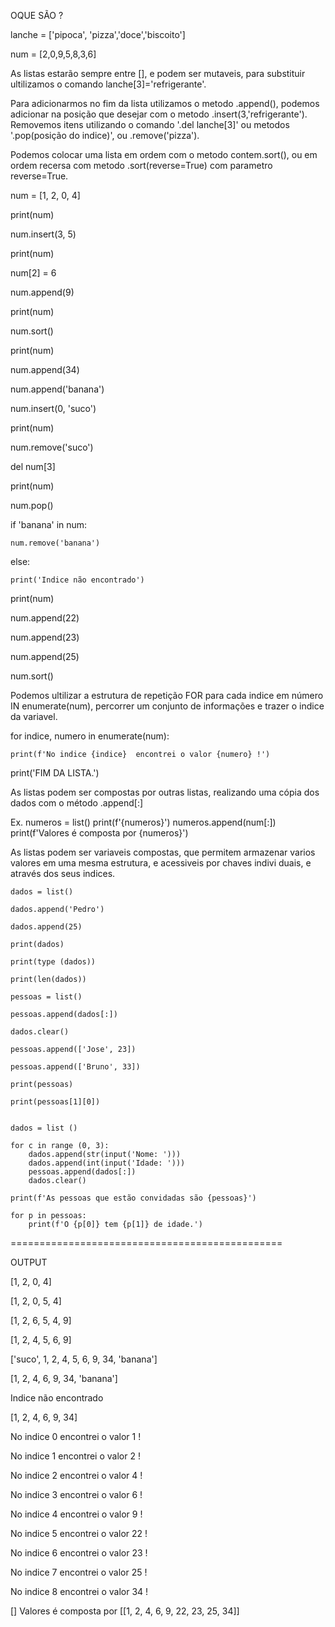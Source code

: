 
OQUE SÃO ?

lanche = ['pipoca', 'pizza','doce','biscoito']

num = [2,0,9,5,8,3,6]

As listas estarão sempre entre [], e podem ser mutaveis, para substituir ultilizamos o comando lanche[3]='refrigerante'.

Para adicionarmos no fim da lista utilizamos o metodo .append(), podemos adicionar na posição que desejar com o metodo .insert(3,'refrigerante').
Removemos itens utilizando o comando '.del lanche[3]' ou metodos '.pop(posição do indice)', ou .remove('pizza').

Podemos colocar uma lista em ordem com o metodo contem.sort(), ou em ordem recersa com metodo .sort(reverse=True) com parametro reverse=True.

num = [1, 2, 0, 4]

print(num)

num.insert(3, 5)

print(num)

num[2] = 6

num.append(9)

print(num)

num.sort()

print(num)

num.append(34)

num.append('banana')

num.insert(0, 'suco')

print(num)

num.remove('suco')

del num[3]

print(num)

num.pop()

if 'banana' in num:

    num.remove('banana')
else:

    print('Indice não encontrado')

print(num)

num.append(22)

num.append(23)

num.append(25)

num.sort()


Podemos ultilizar a estrutura de repetição FOR para cada indice em número IN enumerate(num), percorrer
um conjunto de informações e trazer o indice da variavel.

for indice, numero in enumerate(num):

    print(f'No indice {indice}  encontrei o valor {numero} !')

print('FIM DA LISTA.')

As listas podem ser compostas por outras listas, realizando uma cópia dos dados com o método
.append[:]
    
Ex. 
numeros = list()
print(f'{numeros}')
numeros.append(num[:])
print(f'Valores é composta por {numeros}')



 As listas podem ser variaveis compostas, que permitem armazenar varios valores em uma mesma estrutura, e acessiveis por chaves indivi
duais, e através dos seus indices.

    dados = list()

    dados.append('Pedro')

    dados.append(25)

    print(dados)

    print(type (dados))

    print(len(dados))

    pessoas = list()

    pessoas.append(dados[:])

    dados.clear()

    pessoas.append(['Jose', 23])

    pessoas.append(['Bruno', 33])

    print(pessoas)

    print(pessoas[1][0])


    dados = list ()

    for c in range (0, 3):
        dados.append(str(input('Nome: ')))
        dados.append(int(input('Idade: ')))
        pessoas.append(dados[:])
        dados.clear()

    print(f'As pessoas que estão convidadas são {pessoas}')

    for p in pessoas:
        print(f'O {p[0]} tem {p[1]} de idade.')




===============================================

OUTPUT

[1, 2, 0, 4]

[1, 2, 0, 5, 4]

[1, 2, 6, 5, 4, 9]

[1, 2, 4, 5, 6, 9]

['suco', 1, 2, 4, 5, 6, 9, 34, 'banana']

[1, 2, 4, 6, 9, 34, 'banana']

Indice não encontrado

[1, 2, 4, 6, 9, 34]

No indice 0  encontrei o valor 1 !

No indice 1  encontrei o valor 2 !

No indice 2  encontrei o valor 4 !

No indice 3  encontrei o valor 6 !

No indice 4  encontrei o valor 9 !

No indice 5  encontrei o valor 22 !

No indice 6  encontrei o valor 23 !

No indice 7  encontrei o valor 25 !

No indice 8  encontrei o valor 34 !



[]
Valores é composta por [[1, 2, 4, 6, 9, 22, 23, 25, 34]]